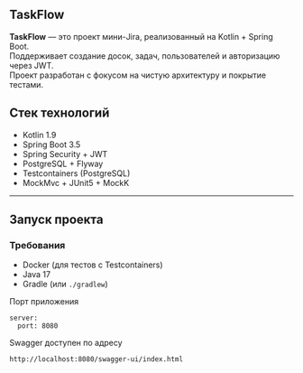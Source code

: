 ## TaskFlow
**TaskFlow** — это проект мини-Jira, реализованный на Kotlin + Spring Boot.  
Поддерживает создание досок, задач, пользователей и авторизацию через JWT.  
Проект разработан с фокусом на чистую архитектуру и покрытие тестами.

## Стек технологий

-  Kotlin 1.9
-  Spring Boot 3.5
-  Spring Security + JWT
-  PostgreSQL + Flyway
-  Testcontainers (PostgreSQL)
-  MockMvc + JUnit5 + MockK

---
##  Запуск проекта

### Требования

- Docker (для тестов с Testcontainers)
- Java 17
- Gradle (или `./gradlew`)

Порт приложения
````
server: 
  port: 8080
````

Swagger доступен по адресу
````
http://localhost:8080/swagger-ui/index.html
````
